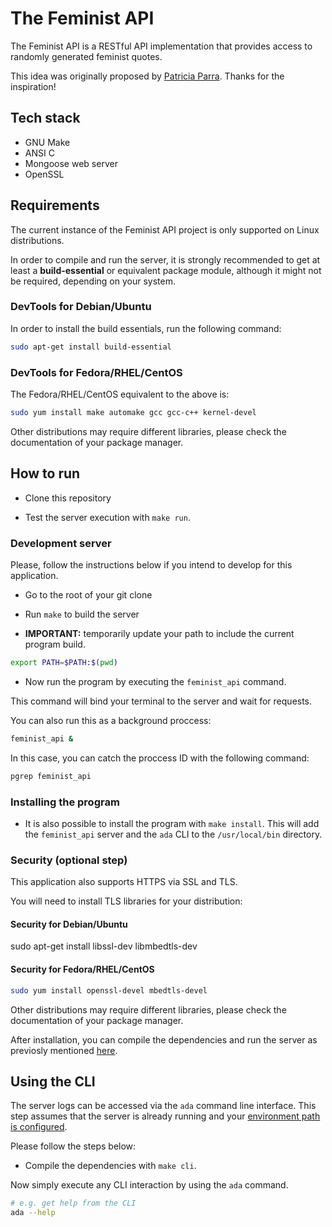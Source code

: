 # The Feminist API

The Feminist API is a RESTful API implementation that provides access to randomly generated feminist quotes.

This idea was originally proposed by [Patricia Parra](https://twitter.com/pachicodes). Thanks for the inspiration!

## Tech stack

- GNU Make
- ANSI C
- Mongoose web server
- OpenSSL

## Requirements

The current instance of the Feminist API project is only supported on Linux distributions.

In order to compile and run the server, it is strongly recommended to get at least a **build-essential** or equivalent package module, although it might not be required, depending on your system.

### DevTools for Debian/Ubuntu

In order to install the build essentials, run the following command:

```sh
sudo apt-get install build-essential
```

### DevTools for Fedora/RHEL/CentOS

The Fedora/RHEL/CentOS equivalent to the above is:

```sh
sudo yum install make automake gcc gcc-c++ kernel-devel
```

Other distributions may require different libraries, please check the documentation of your package manager.

## How to run

- Clone this repository

- Test the server execution with `make run`.

### Development server

Please, follow the instructions below if you intend to develop for this application.

- Go to the root of your git clone

- Run `make` to build the server

- **IMPORTANT:** temporarily update your path to include the current program build.

```sh
export PATH=$PATH:$(pwd)
```

- Now run the program by executing the `feminist_api` command.

This command will bind your terminal to the server and wait for requests.

You can also run this as a background proccess:

```sh
feminist_api &
```

In this case, you can catch the proccess ID with the following command:

```sh
pgrep feminist_api
```

### Installing the program

- It is also possible to install the program with `make install`. This will add the `feminist_api` server and the `ada` CLI to the `/usr/local/bin` directory.

### Security (optional step)

This application also supports HTTPS via SSL and TLS.

You will need to install TLS libraries for your distribution:

#### Security for Debian/Ubuntu

sudo apt-get install libssl-dev libmbedtls-dev

#### Security for Fedora/RHEL/CentOS

```sh
sudo yum install openssl-devel mbedtls-devel
```

Other distributions may require different libraries, please check the documentation of your package manager.

After installation, you can compile the dependencies and run the server as previosly mentioned [here](#development-server).

## Using the CLI

The server logs can be accessed via the `ada` command line interface. This step assumes that the server is already running and your [environment path is configured](#development-server).

Please follow the steps below:

- Compile the dependencies with `make cli`.

Now simply execute any CLI interaction by using the `ada` command.

```sh
# e.g. get help from the CLI
ada --help
```
